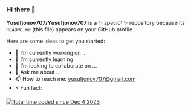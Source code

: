 ### Hi there 👋


**Yusufjonov707/Yusufjonov707** is a ✨ _special_ ✨ repository because its `README.md` (this file) appears on your GitHub profile.

Here are some ideas to get you started:

- 🔭 I’m currently working on ...
- 🌱 I’m currently learning 
- 👯 I’m looking to collaborate on ...
- 💬 Ask me about ...
- 📫 How to reach me: yusufjonov707@gmail.com
- ⚡ Fun fact: 


<a href="https://wakatime.com/@018c346b-770c-4f3c-b9bf-809af206e889"><img src="https://wakatime.com/badge/user/018c346b-770c-4f3c-b9bf-809af206e889.svg" alt="Total time coded since Dec 4 2023" /></a>
